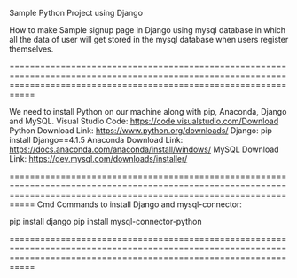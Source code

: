 
Sample Python Project using Django

How to make Sample signup page in Django using mysql database in which all the data of user will get stored in the mysql database when users register themselves.

=======================================================================================================================================================================

We need to install Python on our machine along with pip, Anaconda, Django and MySQL.
Visual Studio Code:   https://code.visualstudio.com/Download
Python Download Link:  https://www.python.org/downloads/
Django: pip install Django==4.1.5
Anaconda Download Link:   https://docs.anaconda.com/anaconda/install/windows/
MySQL Download Link:  https://dev.mysql.com/downloads/installer/

=======================================================================================================================================================================
Cmd Commands to install Django and mysql-connector:

pip install django
pip install mysql-connector-python

=======================================================================================================================================================================
